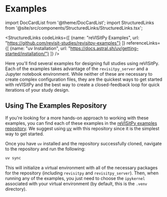 # Examples

import DocCardList from '@theme/DocCardList';
import StructuredLinks from '@site/src/components/StructuredLinks/StructuredLinks.tsx';

<StructuredLinks
    codeLinks={[
        {name: "reVISitPy Examples", url: "https://github.com/revisit-studies/revisitpy-examples"}
    ]}
    referenceLinks={[
        {name: "uv Installation", url: "https://docs.astral.sh/uv/getting-started/installation/"}
    ]}
/>

Here you'll find several examples for designing full studies using reVISitPy. Each of the examples takes advantage of the `revisitpy_server` and a Jupyter notebook environment. While neither of these are necessary to create complex configuration files, they are the quickest ways to get started with reVISitPy and the best way to create a closed-feedback loop for quick iterations of your study design.



## Using The Examples Repository

If you're looking for a more hands-on approach to working with these examples, you can find each of these examples in the [reVISitPy examples repository](https://github.com/revisit-studies/revisit-py-examples). We suggest using [uv](https://docs.astral.sh/uv/getting-started/installation/) with this repository since it is the simplest way to get started.

Once you have `uv` installed and the repository successfully cloned, navigate to the repository and run the following:

```bash
uv sync
```

This will initialize a virtual environment with all of the necessary packages for the repository (including `revisitpy` and `revisitpy_server`). Then, when running any of the examples, you just need to choose the `ipykernel` associated with your virtual environment (by default, this is the `.venv` directory).


<DocCardList />
